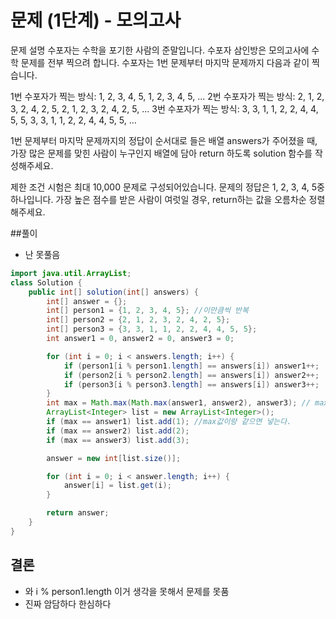 # 문제 (1단계) - 모의고사

문제 설명
수포자는 수학을 포기한 사람의 준말입니다. 수포자 삼인방은 모의고사에 수학 문제를 전부 찍으려 합니다. 수포자는 1번 문제부터 마지막 문제까지 다음과 같이 찍습니다.

1번 수포자가 찍는 방식: 1, 2, 3, 4, 5, 1, 2, 3, 4, 5, ...
2번 수포자가 찍는 방식: 2, 1, 2, 3, 2, 4, 2, 5, 2, 1, 2, 3, 2, 4, 2, 5, ...
3번 수포자가 찍는 방식: 3, 3, 1, 1, 2, 2, 4, 4, 5, 5, 3, 3, 1, 1, 2, 2, 4, 4, 5, 5, ...

1번 문제부터 마지막 문제까지의 정답이 순서대로 들은 배열 answers가 주어졌을 때, 가장 많은 문제를 맞힌 사람이 누구인지 배열에 담아 return 하도록 solution 함수를 작성해주세요.

제한 조건
시험은 최대 10,000 문제로 구성되어있습니다.
문제의 정답은 1, 2, 3, 4, 5중 하나입니다.
가장 높은 점수를 받은 사람이 여럿일 경우, return하는 값을 오름차순 정렬해주세요.

##풀이
- 난 못풀음

```java
import java.util.ArrayList;
class Solution {
    public int[] solution(int[] answers) {
        int[] answer = {};
        int[] person1 = {1, 2, 3, 4, 5}; //이만큼씩 반복
        int[] person2 = {2, 1, 2, 3, 2, 4, 2, 5};
        int[] person3 = {3, 3, 1, 1, 2, 2, 4, 4, 5, 5};
        int answer1 = 0, answer2 = 0, answer3 = 0;

        for (int i = 0; i < answers.length; i++) {
            if (person1[i % person1.length] == answers[i]) answer1++;
            if (person2[i % person2.length] == answers[i]) answer2++;
            if (person3[i % person3.length] == answers[i]) answer3++;
        }
        int max = Math.max(Math.max(answer1, answer2), answer3); // max값 구하기
        ArrayList<Integer> list = new ArrayList<Integer>();
        if (max == answer1) list.add(1); //max값이랑 같으면 넣는다.
        if (max == answer2) list.add(2);
        if (max == answer3) list.add(3);

        answer = new int[list.size()];

        for (int i = 0; i < answer.length; i++) {
            answer[i] = list.get(i);
        }

        return answer;
    }
}
```

## 결론
- 와 i % person1.length 이거 생각을 못해서 문제를 못품 
- 진짜 암담하다 한심하다
